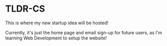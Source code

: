 # TLDR-CS

This is where my new startup idea will be hosted!

Currently, it's just the home page and email sign-up for future users, as I'm learning Web Development to setup the website!
